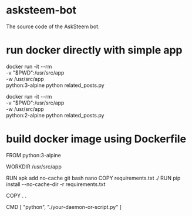 # asksteem-bot
The source code of the AskSteem bot.

# run docker directly with simple app
docker run -it --rm \
  -v "$PWD":/usr/src/app \
  -w /usr/src/app \
  python:3-alpine python related_posts.py
  
docker run -it --rm \
  -v "$PWD":/usr/src/app \
  -w /usr/src/app \
  python:2-alpine python related_posts.py
  

# build docker image using Dockerfile 
FROM python:3-alpine

WORKDIR /usr/src/app

RUN apk add no-cache git bash nano 
COPY requirements.txt ./
RUN pip install --no-cache-dir -r requirements.txt

COPY . .

CMD [ "python", "./your-daemon-or-script.py" ]

